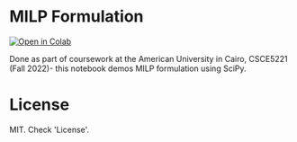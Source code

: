 # MILP Formulation

<a href="https://colab.research.google.com/github/donn/milp-formulation/blob/main/milp.ipynb"><img src="https://colab.research.google.com/assets/colab-badge.svg" alt="Open in Colab"></a>

Done as part of coursework at the American University in Cairo, CSCE5221 (Fall 2022)- this notebook demos MILP formulation using SciPy.

# License
MIT. Check 'License'.